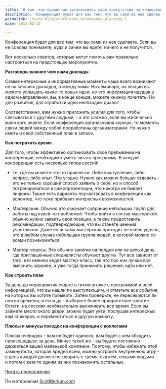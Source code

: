 ```yaml
---
title: 'О том, как правильно организовать свое присутствие на конференции'
description: 'Конференция будет для вас тем, что вы сами из нее сделаете. Если вы не совсем понимаете, куда и зачем вы едете, ничего и не получится. Вот несколько советов, которые могут помочь вам правильно настроиться на предстоящее мероприятие.'
permalink: /ru/pr-blog/conference-attendance-planning-1
date: 2013-02-12

---
```


Конференция будет для вас тем, что вы сами из нее сделаете. Если вы не совсем понимаете, куда и зачем вы едете, ничего и не получится.

Вот несколько советов, которые могут помочь вам правильно настроиться на предстоящее мероприятие.

<strong>Разговоры важнее чем сами доклады </strong>

Самые интересные и информативные моменты чаще всего возникают не на сессиях докладов, а между ними. На семинаре, на лекции вы можете услышать какие-то новые идеи, но это информация идущая в одном направлении, вы, в конце концов, можете книжку почитать. Но для развития, для отработки идей необходим диалог.

Соответственно, вам нужно приложить усилия для того, чтобы связываться с другими людьми, - а это сложно ,если вы изначально мало кого знаете. Если конференция организована хорошо, то моменты связи людей между собой проработаны организаторами. Но нужно иметь и свой собственный план в запасе.

<strong>Как потратить время</strong>

Для того, чтобы эффективно организовать свое пребывание на конференции, необходимо уметь читать программу.  В каждой конференции есть несколько типов сессий:

- Те, где вы можете что-то привнести.  Либо выступление, либо вопрос, либо опыт. Что угодно. Нужно как можно больше отдавать - это не только хороший способ заявить о себе, но и способ потренироваться в самопрезентации, что никогда не бывает лишним. Также есть варианты поучаствовать в конференции как волонтер, что тоже прибавит интересных возможностей.

- Мастерские. Обычно это означает собрание небольших групп для работы над какой-то проблемой. Чтобы войти в состав мастерской. обычно нужно заявить свои позиции, а также предоставить рекомендации, подтверждающие, что вы станете ценным участником. Даже если сама мастерская проходит не очень удачно, это в любом случае небольшая группа людей, в которой можно со всеми познакомиться.

- Мастер-классы. Это обычно занятие на полдня или на целый день, где приглашенные специалисты обучают других. Тут все зависит от того, кто именно ведет мастер-класс, так что про них лучше все выяснить заранее, и уже тогда принимать решение, идти или нет.

<strong>Как строить план</strong>

За день до мероприятия сядьте в тихом уголке с программой и всей информацией, что вы нашли по выступающим, и отметьте все события, на которых вы хотите побывать. Затем проверьте, не пересекаются ли они во времени, и если да - выберите более приоритетное занятие. Кстати, на сессиях необязательно высиживать все время. Если вы займете место около двери, можно будет уйти, послушав интересных вам спикеров, и переместиться в другую комнату.

<strong>Плюсы и минусы поездок на конференции с коллегами</strong>

Плюсы очевидны - вам не будет одиноко, вам будет с кем обсудить произошедшее за день. Минус такой же - вы будете постоянно держаться вашей маленькой компании. Поэтому, чтобы избежать этой замкнутости, которая вредна всем, можно устроить внутреннюю игру - в день каждый должен поговорить с тремя, скажем, новыми людьми - и потом с кем-то одним из них познакомить остальных.

<a href="/ru/pr-blog/conference-attendance-planning-2">Читать продолжение</a>

По материалам <a href="https://scottberkun.com/essays/24-how-to-get-the-most-out-of-conferences/">ScottBerkun.com</a>

